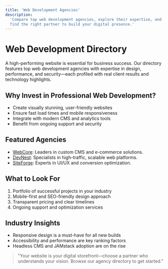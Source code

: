 ```yaml
---
title: 'Web Development Agencies'
description:
  'Compare top web development agencies, explore their expertise, and
  find the right partner to build your digital presence.'
---
```


# Web Development Directory

A high-performing website is essential for business success. Our
directory features top web development agencies with expertise in
design, performance, and security—each profiled with real client
results and technology highlights.

## Why Invest in Professional Web Development?

- Create visually stunning, user-friendly websites
- Ensure fast load times and mobile responsiveness
- Integrate with modern CMS and analytics tools
- Benefit from ongoing support and security

## Featured Agencies

- [WebCore](/services/web-development/webcore): Leaders in custom CMS
  and e-commerce solutions.
- [DevNest](/services/web-development/devnest): Specialists in
  high-traffic, scalable web platforms.
- [SiteForge](/services/web-development/siteforge): Experts in UI/UX
  and conversion optimization.

## What to Look For

1. Portfolio of successful projects in your industry
2. Mobile-first and SEO-friendly design approach
3. Transparent pricing and clear timelines
4. Ongoing support and optimization services

## Industry Insights

- Responsive design is a must-have for all new builds
- Accessibility and performance are key ranking factors
- Headless CMS and JAMstack adoption are on the rise

> "Your website is your digital storefront—choose a partner who
> understands your vision. Browse our agency directory to get
> started."
